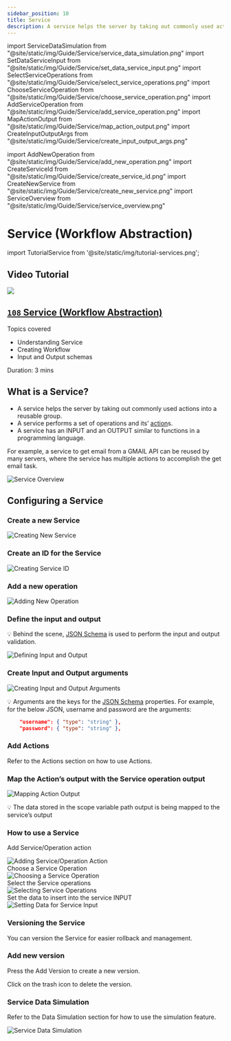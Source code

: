 ```yaml
---
sidebar_position: 10
title: Service
description: A service helps the server by taking out commonly used actions into a reusable group.
---
```


import ServiceDataSimulation from "@site/static/img/Guide/Service/service_data_simulation.png"
import SetDataServiceInput from "@site/static/img/Guide/Service/set_data_service_input.png"
import SelectServiceOperations from "@site/static/img/Guide/Service/select_service_operations.png"
import ChooseServiceOperation from "@site/static/img/Guide/Service/choose_service_operation.png"
import AddServiceOperation from "@site/static/img/Guide/Service/add_service_operation.png"
import MapActionOutput from "@site/static/img/Guide/Service/map_action_output.png"
import CreateInputOutputArgs from "@site/static/img/Guide/Service/create_input_output_args.png"

<!-- import DefineInputOutput from "@site/static/img/Guide/Service/define_input_output.png" -->

import AddNewOperation from "@site/static/img/Guide/Service/add_new_operation.png"
import CreateServiceId from "@site/static/img/Guide/Service/create_service_id.png"
import CreateNewService from "@site/static/img/Guide/Service/create_new_service.png"
import ServiceOverview from "@site/static/img/Guide/Service/service_overview.png"

# Service (Workflow Abstraction)

import TutorialService from '@site/static/img/tutorial-services.png';

## Video Tutorial

<div class="videoBlock">
    <div class="videoLeft">
        <div class="videoWrapper">
            <a href="../../../Tutorial/#108-abstracting-workflow-with-service-and-intent"><img src={TutorialService} /></a>
        </div>
    </div>
    <div class="videoRight">
        <div class="videoText">
            <a href="../../../Tutorial/#108-abstracting-workflow-with-service-and-intent"><h2><code>108</code> Service (Workflow Abstraction)</h2></a>
            <p>Topics covered</p>
                <ul>
                    <li>Understanding Service</li>
                    <li>Creating Workflow</li>
                    <li>Input and Output schemas</li>
                </ul>
            <p>Duration:  3 mins</p>
        </div>
    </div>
    <div class="videoClearer"></div>
</div>

## What is a Service?

- A service helps the server by taking out commonly used actions into a reusable group.
- A service performs a set of operations and its’ [action](../../actions-library)s.
- A service has an INPUT and an OUTPUT similar to functions in a programming language.

For example, a service to get email from a GMAIL API can be reused by many servers, where the service has multiple actions to accomplish the get email task.

<div class="myResponsiveImg">
    <img src={ServiceOverview} alt="Service Overview" class="myResponsiveImg"/>
</div>

## Configuring a Service

### Create a new Service

<div class="myResponsiveImg">
    <img src={CreateNewService} alt="Creating New Service" class="myResponsiveImg"/>
</div>

### Create an ID for the Service

<div class="myResponsiveImg">
    <img src={CreateServiceId} alt="Creating Service ID" class="myResponsiveImg"/>
</div>

### Add a new operation

<div class="myResponsiveImg">
    <img src={AddNewOperation} alt="Adding New Operation" class="myResponsiveImg"/>
</div>

### Define the input and output

💡 Behind the scene, [JSON Schema](https://json-schema.org/understanding-json-schema/) is used to perform the input and output validation.

<div class="myResponsiveImg">
    <img src="/apiAutoflow/img/Guide/Service/define_input_output.png" alt="Defining Input and Output" class="myResponsiveImg"/>
</div>

### Create Input and Output arguments

<div class="myResponsiveImg">
    <img src={CreateInputOutputArgs} alt="Creating Input and Output Arguments" class="myResponsiveImg"/>
</div>

💡 Arguments are the keys for the [JSON Schema](https://json-schema.org/understanding-json-schema/) properties. For example, for the below JSON, username and password are the arguments:

```json
    "username": { "type": "string" },
    "password": { "type": "string" },
```

### Add Actions

Refer to the Actions section on how to use Actions.

### Map the Action’s output with the Service operation output

<div class="myResponsiveImg">
    <img src={MapActionOutput} alt="Mapping Action Output" class="myResponsiveImg"/>
</div>

💡 The data stored in the scope variable path output is being mapped to the service’s output

### How to use a Service

Add Service/Operation action

<div class="myResponsiveImg">
    <img src={AddServiceOperation} alt="Adding Service/Operation Action" class="myResponsiveImg"/>
</div>
Choose a Service Operation
<div class="myResponsiveImg">
    <img src={ChooseServiceOperation} alt="Choosing a Service Operation" class="myResponsiveImg"/>
</div>
Select the Service operations
<div class="myResponsiveImg">
    <img src={SelectServiceOperations} alt="Selecting Service Operations" class="myResponsiveImg"/>
</div>
Set the data to insert into the service INPUT
<div class="myResponsiveImg">
    <img src={SetDataServiceInput} alt="Setting Data for Service Input" class="myResponsiveImg"/>
</div>

### Versioning the Service

You can version the Service for easier rollback and management.

### Add new version

Press the Add Version to create a new version.

Click on the trash icon to delete the version.

### Service Data Simulation

Refer to the Data Simulation section for how to use the simulation feature.

<div class="myResponsiveImg">
    <img src={ServiceDataSimulation} alt="Service Data Simulation" class="myResponsiveImg"/>
</div>
